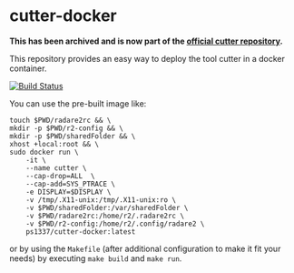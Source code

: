 # cutter-docker

**This has been archived and is now part of the [official cutter repository](https://github.com/radareorg/cutter).**

This repository provides an easy way to deploy the tool cutter in a docker container.

[![Build Status](https://travis-ci.org/ps1337/cutter-docker.png?branch=master)](https://travis-ci.org/ps1337/cutter-docker)

You can use the pre-built image like:
```
touch $PWD/radare2rc && \
mkdir -p $PWD/r2-config && \
mkdir -p $PWD/sharedFolder && \
xhost +local:root && \
sudo docker run \
    -it \
    --name cutter \
    --cap-drop=ALL  \
    --cap-add=SYS_PTRACE \
    -e DISPLAY=$DISPLAY \
    -v /tmp/.X11-unix:/tmp/.X11-unix:ro \
    -v $PWD/sharedFolder:/var/sharedFolder \
    -v $PWD/radare2rc:/home/r2/.radare2rc \
    -v $PWD/r2-config:/home/r2/.config/radare2 \
    ps1337/cutter-docker:latest
```

or by using the `Makefile` (after additional configuration to make it fit your needs) by executing `make build` and `make run`.
